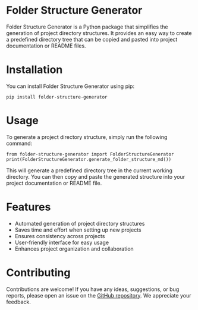 # Folder Structure Generator
Folder Structure Generator is a Python package that simplifies the generation of project directory structures. It provides an easy way to create a predefined directory tree that can be copied and pasted into project documentation or README files.

# Installation
You can install Folder Structure Generator using pip:
```
pip install folder-structure-generator
```

# Usage
To generate a project directory structure, simply run the following command:
```
from folder-structure-generator import FolderStructureGenerator
print(FolderStructureGenerator.generate_folder_structure_md())
```
This will generate a predefined directory tree in the current working directory. You can then copy and paste the generated structure into your project documentation or README file.

# Features
- Automated generation of project directory structures
- Saves time and effort when setting up new projects
- Ensures consistency across projects
- User-friendly interface for easy usage
- Enhances project organization and collaboration

# Contributing
Contributions are welcome! If you have any ideas, suggestions, or bug reports, please open an issue on the [GitHub repository](https://github.com/ujjawalpoudel/project-tree). We appreciate your feedback.
